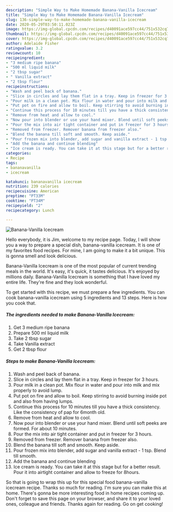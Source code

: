 ```yaml
---
description: "Simple Way to Make Homemade Banana-Vanilla Icecream"
title: "Simple Way to Make Homemade Banana-Vanilla Icecream"
slug: 136-simple-way-to-make-homemade-banana-vanilla-icecream
date: 2020-05-29T03:50:11.023Z
image: https://img-global.cpcdn.com/recipes/d40091ace597cc44/751x532cq70/banana-vanilla-icecream-recipe-main-photo.jpg
thumbnail: https://img-global.cpcdn.com/recipes/d40091ace597cc44/751x532cq70/banana-vanilla-icecream-recipe-main-photo.jpg
cover: https://img-global.cpcdn.com/recipes/d40091ace597cc44/751x532cq70/banana-vanilla-icecream-recipe-main-photo.jpg
author: Adelaide Fisher
ratingvalue: 3.2
reviewcount: 10
recipeingredient:
- "3 medium ripe banana"
- "500 ml liquid milk"
- "2 tbsp sugar"
- " Vanilla extract"
- "2 tbsp flour"
recipeinstructions:
- "Wash and peel back of banana."
- "Slice in circles and lay them flat in a tray. Keep in freezer for 3 hours."
- "Pour milk in a clean pot. Mix flour in water and pour into milk and mix properly to avoid lump."
- "Put pot on fire and allow to boil. Keep stirring to avoid burning inside pot and also from having lumps."
- "Continue this process for 10 minutes till you have a thick consistency. Like the consistency of pap for 6month old."
- "Remove from heat and allow to cool."
- "Now pour into blender or use your hand mixer. Blend until soft peeks are formed. For about 10 minutes."
- "Pour the mix into air tight container and put in freezer for 3 hours."
- "Removed from freezer. Remover banana from freezer also."
- "Blend the banana till soft and smooth. Keep aside."
- "Pour frozen mix into blender, add sugar and vanilla extract - 1 tsp. Blend till smooth."
- "Add the banana and continue blending"
- "Ice cream is ready. You can take it at this stage but for a better result. Pour it into airtight container and allow to freeze for 8hours."
categories:
- Recipe
tags:
- bananavanilla
- icecream

katakunci: bananavanilla icecream 
nutrition: 239 calories
recipecuisine: American
preptime: "PT33M"
cooktime: "PT34M"
recipeyield: "2"
recipecategory: Lunch

---
```



![Banana-Vanilla Icecream](https://img-global.cpcdn.com/recipes/d40091ace597cc44/751x532cq70/banana-vanilla-icecream-recipe-main-photo.jpg)

Hello everybody, it is Jim, welcome to my recipe page. Today, I will show you a way to prepare a special dish, banana-vanilla icecream. It is one of my favorites food recipes. For mine, I am going to make it a bit unique. This is gonna smell and look delicious.

Banana-Vanilla Icecream is one of the most popular of current trending meals in the world. It's easy, it's quick, it tastes delicious. It's enjoyed by millions daily. Banana-Vanilla Icecream is something that I have loved my entire life. They're fine and they look wonderful.




To get started with this recipe, we must prepare a few ingredients. You can cook banana-vanilla icecream using 5 ingredients and 13 steps. Here is how you cook that.

<!--inarticleads1-->

##### The ingredients needed to make Banana-Vanilla Icecream:

1. Get 3 medium ripe banana
1. Prepare 500 ml liquid milk
1. Take 2 tbsp sugar
1. Take  Vanilla extract
1. Get 2 tbsp flour




<!--inarticleads2-->

##### Steps to make Banana-Vanilla Icecream:

1. Wash and peel back of banana.
1. Slice in circles and lay them flat in a tray. Keep in freezer for 3 hours.
1. Pour milk in a clean pot. Mix flour in water and pour into milk and mix properly to avoid lump.
1. Put pot on fire and allow to boil. Keep stirring to avoid burning inside pot and also from having lumps.
1. Continue this process for 10 minutes till you have a thick consistency. Like the consistency of pap for 6month old.
1. Remove from heat and allow to cool.
1. Now pour into blender or use your hand mixer. Blend until soft peeks are formed. For about 10 minutes.
1. Pour the mix into air tight container and put in freezer for 3 hours.
1. Removed from freezer. Remover banana from freezer also.
1. Blend the banana till soft and smooth. Keep aside.
1. Pour frozen mix into blender, add sugar and vanilla extract - 1 tsp. Blend till smooth.
1. Add the banana and continue blending
1. Ice cream is ready. You can take it at this stage but for a better result. Pour it into airtight container and allow to freeze for 8hours.




So that is going to wrap this up for this special food banana-vanilla icecream recipe. Thanks so much for reading. I'm sure you can make this at home. There's gonna be more interesting food in home recipes coming up. Don't forget to save this page on your browser, and share it to your loved ones, colleague and friends. Thanks again for reading. Go on get cooking!
